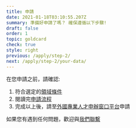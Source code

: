 ```yaml
---
title: 申請
date: 2021-01-18T03:10:55.207Z
summary: 準備好申請了嗎？ 確保遵循以下步驟!
draft: false
order: 1
topic: goldcard
check: true
style: right
previous: /apply/step-2/
next: /apply/step-2/your-data/
---
```

在您申請之前，請確認:

1. 符合選定的[領域條件](https://goldcard.nat.gov.tw/zh/qualification/)
2. 閱讀完[申請流程](/zh/application/)
3. 完成以上後，請至[外國專業人才申辦窗口平台](https://coa.immigration.gov.tw/coa-frontend/four-in-one/entry/golden-card)申請

如果您有遇到任何問題，歡迎與[我們聯繫](/zh/help-desk/)
